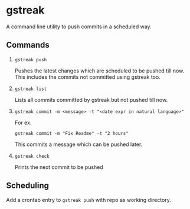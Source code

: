 # gstreak
A command line utility to push commits in a scheduled way.

## Commands

1. `gstreak push`
   
   Pushes the latest changes which are scheduled to be pushed till now. 
This includes the commits not committed using gstreak too.

2.  `gstreak list`

    Lists all commits committed by gstreak but not pushed till now.
   
3. `gstreak commit -m <message> -t "<date expr in natural language>"`

   For ex.
   
   `gstreak commit -m "Fix Readme" -t "2 hours"`
   
   This commits a message which can be pushed later.
   
4. `gstreak check`
    
   Prints the next commit to be pushed
   
## Scheduling
 
Add a crontab entry to `gstreak push` with repo as working directory.